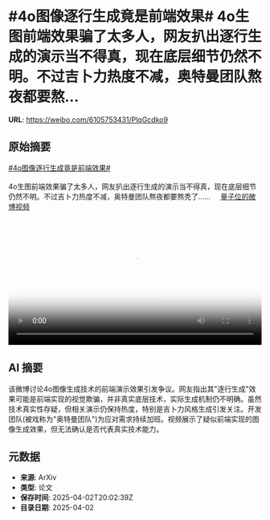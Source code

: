 # #4o图像逐行生成竟是前端效果# 4o生图前端效果骗了太多人，网友扒出逐行生成的演示当不得真，现在底层细节仍然不明。不过吉卜力热度不减，奥特曼团队熬夜都要熬...

**URL**: https://weibo.com/6105753431/PlqGcdko9

## 原始摘要

<a href="https://m.weibo.cn/search?containerid=231522type%3D1%26t%3D10%26q%3D%234o%E5%9B%BE%E5%83%8F%E9%80%90%E8%A1%8C%E7%94%9F%E6%88%90%E7%AB%9F%E6%98%AF%E5%89%8D%E7%AB%AF%E6%95%88%E6%9E%9C%23&amp;extparam=%234o%E5%9B%BE%E5%83%8F%E9%80%90%E8%A1%8C%E7%94%9F%E6%88%90%E7%AB%9F%E6%98%AF%E5%89%8D%E7%AB%AF%E6%95%88%E6%9E%9C%23" data-hide=""><span class="surl-text">#4o图像逐行生成竟是前端效果#</span></a> <br><br>4o生图前端效果骗了太多人，网友扒出逐行生成的演示当不得真，现在底层细节仍然不明。不过吉卜力热度不减，奥特曼团队熬夜都要熬秃了…… <a href="https://video.weibo.com/show?fid=1034:5151049565274131" data-hide=""><span class="url-icon"><img style="width: 1rem;height: 1rem" src="https://h5.sinaimg.cn/upload/2015/09/25/3/timeline_card_small_video_default.png" referrerpolicy="no-referrer"></span><span class="surl-text">量子位的微博视频</span></a> <br clear="both"><div style="clear: both"></div><video controls="controls" poster="https://tvax4.sinaimg.cn/orj480/006Fd7o3ly1i02mzs6fekj30u01hcjtf.jpg" style="width: 100%"><source src="https://f.video.weibocdn.com/o0/q9I166Zdlx08na06TipG01041200cI6M0E010.mp4?label=mp4_720p&amp;template=720x1280.24.0&amp;ori=0&amp;ps=1CwnkDw1GXwCQx&amp;Expires=1743627748&amp;ssig=ncW%2BA%2FOxJ6&amp;KID=unistore,video"><source src="https://f.video.weibocdn.com/o0/wV5ROTh9lx08na06wMve010412007nci0E010.mp4?label=mp4_hd&amp;template=540x960.24.0&amp;ori=0&amp;ps=1CwnkDw1GXwCQx&amp;Expires=1743627748&amp;ssig=71Oz1GaC4b&amp;KID=unistore,video"><source src="https://f.video.weibocdn.com/o0/rmt8HwqUlx08na06XoZa010412004buP0E010.mp4?label=mp4_ld&amp;template=360x640.24.0&amp;ori=0&amp;ps=1CwnkDw1GXwCQx&amp;Expires=1743627748&amp;ssig=SNIgSrKKjW&amp;KID=unistore,video"><p>视频无法显示，请前往<a href="https://video.weibo.com/show?fid=1034%3A5151049565274131" target="_blank" rel="noopener noreferrer">微博视频</a>观看。</p></video>

## AI 摘要

该微博讨论4o图像生成技术的前端演示效果引发争议。网友指出其"逐行生成"效果可能是前端实现的视觉欺骗，并非真实底层技术，实际生成机制仍不明确。虽然技术真实性存疑，但相关演示仍保持热度，特别是吉卜力风格生成引发关注。开发团队(被戏称为"奥特曼团队")为应对需求持续加班。视频展示了疑似前端实现的图像生成效果，但无法确认是否代表真实技术能力。

## 元数据

- **来源**: ArXiv
- **类型**: 论文
- **保存时间**: 2025-04-02T20:02:39Z
- **目录日期**: 2025-04-02
